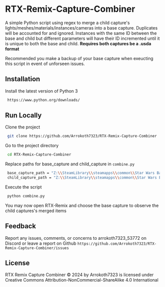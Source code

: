 # RTX-Remix-Capture-Combiner

A simple Python script using regex to merge a child capture's lights/meshes/materials/instances/cameras into a base capture. Duplicates will be accounted for and ignored.
Instances with the same ID between the base and child but different parameters will have their ID incremented until it is unique to both the base and child.  **Requires both captures be a .usda format**

Recommended you make a backup of your base capture when exeucting this script in event of unforseen issues.

## Installation

Install the latest version of Python 3

```bash
 https://www.python.org/downloads/
```
    
## Run Locally

Clone the project

```bash
 git clone https://github.com/Arrokoth7323/RTX-Remix-Capture-Combiner
```

Go to the project directory

```bash
 cd RTX-Remix-Capture-Combiner
```

Replace paths for base_capture and child_capture in ```combine.py```

```bash
 base_capture_path = "Z:\\SteamLibrary\\steamapps\\common\\Star Wars Battlefront II Classic\\GameData\\rtx-remix\\captures\\Coruscant.usda"
 child_capture_path = "Z:\\SteamLibrary\\steamapps\\common\\Star Wars Battlefront II Classic\\GameData\\rtx-remix\\captures\\Coruscant-2.usda"
```

Execute the script

```bash
 python combine.py
```

You may now open RTX-Remix and choose the base capture to observe the child captures's merged items

## Feedback

Report any issues, comments, or concerns to arrokoth7323_53772 on Discord or leave a report on Github ```https://github.com/Arrokoth7323/RTX-Remix-Capture-Combiner/issues```


## License

RTX Remix Capture Combiner © 2024 by Arrokoth7323 is licensed under Creative Commons Attribution-NonCommercial-ShareAlike 4.0 International

